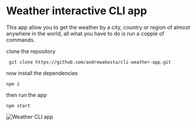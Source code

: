 # Weather interactive CLI app

This app allow you to get the weather by a city, country or region of almost anywhere in the world, all what you have to do is run a copple of commands.

clone the repository 

` git clone https://github.com/andrewakosta/cli-weather-app.git`

now install the dependencies

`npm i `

then run the app 

`npm start`

![Weather CLI app](https://s3.amazonaws.com/images.andrewakosta.com/cli-weather-app.jpeg)